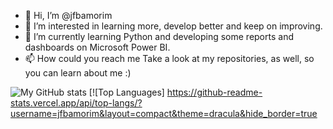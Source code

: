 - 👋 Hi, I’m @jfbamorim
- 👀 I’m interested in learning more, develop better and keep on improving.
- 🌱 I’m currently learning Python and developing some reports and dashboards on Microsoft Power BI. 
- 📫 How could you reach me
Take a look at my repositories, as well, so you can learn about me :)

![My GitHub stats](https://github-readme-stats.vercel.app/api?username=jfbamorim&count_private=true&show_icons=true&theme=dracula&hide=contribs&hide_border=true)
[![Top Languages] https://github-readme-stats.vercel.app/api/top-langs/?username=jfbamorim&layout=compact&theme=dracula&hide_border=true


<!---
jfbamorim/jfbamorim is a ✨ special ✨ repository because its `README.md` (this file) appears on your GitHub profile.
You can click the Preview link to take a look at your changes.
--->
